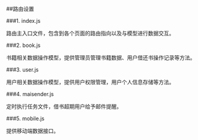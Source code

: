 ##路由设置

###1. index.js

路由主入口文件，包含到各个页面的路由指向以及与模型进行数据交互。

###2. book.js

书籍相关数据操作模型，提供管理员管理书籍数据、用户借还书操作记录等方法。

###3. user.js

用户相关数据操作模型，提供用户权限管理，用户个人信息存储等方法。

###4. maisender.js

定时执行任务文件，借书超期用户给予邮件提醒。

###5. mobile.js

提供移动端数据接口。
